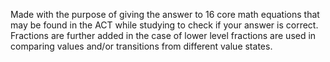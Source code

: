 Made with the purpose of giving the answer to 16 core math equations that may be found in the ACT while studying to check if your answer is correct. Fractions are further added in the case of lower level fractions are used in comparing values and/or transitions from different value states. 